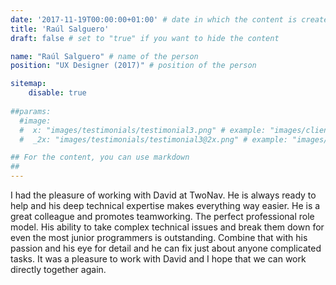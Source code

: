 ```yaml
---
date: '2017-11-19T00:00:00+01:00' # date in which the content is created - defaults to "today"
title: 'Raúl Salguero'
draft: false # set to "true" if you want to hide the content 

name: "Raúl Salguero" # name of the person
position: "UX Designer (2017)" # position of the person

sitemap:
    disable: true
  
##params:
  #image:
  #  x: "images/testimonials/testimonial3.png" # example: "images/clients/asgardia.png"
  #  _2x: "images/testimonials/testimonial3@2x.png" # example: "images/clients/asgardia@2x.png"

## For the content, you can use markdown
##
---
```


I had the pleasure of working with David at TwoNav. He is always ready to help and his deep technical expertise makes everything way easier. He is a great colleague and promotes teamworking. The perfect professional role model. His ability to take complex technical issues and break them down for even the most junior programmers is outstanding. Combine that with his passion and his eye for detail and he can fix just about anyone complicated tasks. It was a pleasure to work with David and I hope that we can work directly together again.